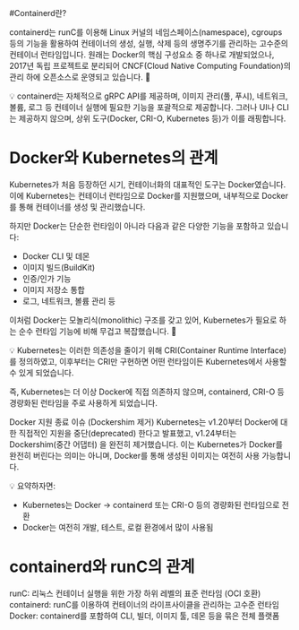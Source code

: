 #Containerd란?

containerd는 runC를 이용해 Linux 커널의 네임스페이스(namespace), cgroups 등의 기능을 활용하여 컨테이너의 생성, 실행, 삭제 등의 생명주기를 관리하는 고수준의 컨테이너 런타임입니다.
원래는 Docker의 핵심 구성요소 중 하나로 개발되었으나, 2017년 독립 프로젝트로 분리되어 CNCF(Cloud Native Computing Foundation)의 관리 하에 오픈소스로 운영되고 있습니다. 🔧

💡 containerd는 자체적으로 gRPC API를 제공하며, 이미지 관리(풀, 푸시), 네트워크, 볼륨, 로그 등 컨테이너 실행에 필요한 기능을 포괄적으로 제공합니다. 그러나 UI나 CLI는 제공하지 않으며, 상위 도구(Docker, CRI-O, Kubernetes 등)가 이를 래핑합니다.

# Docker와 Kubernetes의 관계
Kubernetes가 처음 등장하던 시기, 컨테이너화의 대표적인 도구는 Docker였습니다. 이에 Kubernetes는 컨테이너 런타임으로 Docker를 지원했으며, 내부적으로 Docker를 통해 컨테이너를 생성 및 관리했습니다.

하지만 Docker는 단순한 런타임이 아니라 다음과 같은 다양한 기능을 포함하고 있습니다:

- Docker CLI 및 데몬
- 이미지 빌드(BuildKit)
- 인증/인가 기능
- 이미지 저장소 통합
- 로그, 네트워크, 볼륨 관리 등

이처럼 Docker는 모놀리식(monolithic) 구조를 갖고 있어, Kubernetes가 필요로 하는 순수 런타임 기능에 비해 무겁고 복잡했습니다. 🔧

💡 Kubernetes는 이러한 의존성을 줄이기 위해 CRI(Container Runtime Interface) 를 정의하였고, 이후부터는 CRI만 구현하면 어떤 런타임이든 Kubernetes에서 사용할 수 있게 되었습니다.

즉, Kubernetes는 더 이상 Docker에 직접 의존하지 않으며, containerd, CRI-O 등 경량화된 런타임을 주로 사용하게 되었습니다.

Docker 지원 종료 이슈 (Dockershim 제거)
Kubernetes는 v1.20부터 Docker에 대한 직접적인 지원을 중단(deprecated) 한다고 발표했고, v1.24부터는 Dockershim(중간 어댑터) 을 완전히 제거했습니다.
이는 Kubernetes가 Docker를 완전히 버린다는 의미는 아니며, Docker를 통해 생성된 이미지는 여전히 사용 가능합니다.

💡 요약하자면:

- Kubernetes는 Docker → containerd 또는 CRI-O 등의 경량화된 런타임으로 전환
- Docker는 여전히 개발, 테스트, 로컬 환경에서 많이 사용됨

# containerd와 runC의 관계
runC: 리눅스 컨테이너 실행을 위한 가장 하위 레벨의 표준 런타임 (OCI 호환)
containerd: runC를 이용하여 컨테이너의 라이프사이클을 관리하는 고수준 런타임
Docker: containerd를 포함하여 CLI, 빌더, 이미지 툴, 데몬 등을 묶은 전체 플랫폼
